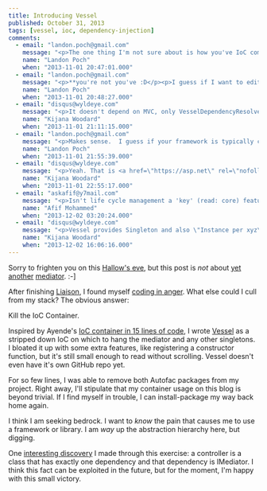 ```yaml
---
title: Introducing Vessel
published: October 31, 2013
tags: [vessel, ioc, dependency-injection]
comments:
  - email: "landon.poch@gmail.com"
    message: "<p>The one thing I'm not sure about is how you've IoC component depends on MVC.  If I wanted to use this in a console app or a WPF project I'd have to create a reference to MVC for the IDependencyResolver interface.</p>"
    name: "Landon Poch"
    when: "2013-11-01 20:47:01.000"
  - email: "landon.poch@gmail.com"
    message: "<p>**you're not you've :D</p><p>I guess if I want to edit my previous posts I shouldn't be posting as a guest.</p>"
    name: "Landon Poch"
    when: "2013-11-01 20:48:27.000"
  - email: "disqus@wyldeye.com"
    message: "<p>It doesn't depend on MVC, only VesselDependencyResolver does: <a href=\"https://github.com/kijanawoodard/Blog/blob/0109d6256b59e23478338ca42960737bd1a98ffc/src/Blog.Web/Infrastructure/Vessel.cs#L81\" rel=\"nofollow\">https://github.com/kijanawooda...</a></p><p>And that only exists to connect Vessel to MVC. The rest you can take use wherever.</p><p>If this was in nuget, VesselDependencyResolver would be in a separate package named Vessel.Mvc. As is, don't copy paste that class. :-]</p>"
    name: "Kijana Woodard"
    when: "2013-11-01 21:11:15.000"
  - email: "landon.poch@gmail.com"
    message: "<p>Makes sense.  I guess if your framework is typically constructing a top level object (like a controller or an SVC file or whatever) you have to wire in your container somehow.</p>"
    name: "Landon Poch"
    when: "2013-11-01 21:55:39.000"
  - email: "disqus@wyldeye.com"
    message: "<p>Yeah. That is <a href=\"https://asp.net\" rel=\"nofollow\">asp.net</a> MVC's way to wire in your container: IDependencyResolver.</p><p>They actually have quite a few hooks into the pipeline, but for most folks, you pick your IoC and use it's IDependencyResolver implementation. This is AutoFac's version I was using: <a href=\"https://github.com/kijanawoodard/Blog/blob/785daa908deaa6caa0074974b6a25085f5efd9f0/src/Blog.Web/Initialization/AutofacConfig.cs#L26\" rel=\"nofollow\">https://github.com/kijanawooda...</a></p>"
    name: "Kijana Woodard"
    when: "2013-11-01 22:55:17.000"
  - email: "askafif@y7mail.com"
    message: "<p>Isn't life cycle management a 'key' (read: core) feature of an IoC container? And that leads to dependency life cycle management. I look at it as a smell when an application uses an IoC container but delegates no object life cycle and dependency life cycle management to the container.</p>"
    name: "Afif Mohammed"
    when: "2013-12-02 03:20:24.000"
  - email: "disqus@wyldeye.com"
    message: "<p>Vessel provides Singleton and also \"Instance per xyz\" via the Func registration. Whether the instance is \"per request\" is determined by usage. This is inline with other IoC containers that have separate nuget packages to do per request. <a href=\"https://code.google.com/p/autofac/wiki/MvcIntegration\" rel=\"nofollow\">https://code.google.com/p/auto...</a>. That makes sense because \"per request\" means something different in a web app vs a standard console app vs a wpf app.</p><p>Using Vessel with Liaison, \"requests\" are always funneled to one call within the mediator, so resolving once and using several times in the mediation works as \"per request\".</p>"
    name: "Kijana Woodard"
    when: "2013-12-02 16:06:16.000"
---
```

Sorry to frighten you on this [Hallow's eve][hallow], but this post is _not_ about [yet][shortbus] [another][nimbus] [mediator][liaison post]. :-]

After finishing [Liaison], I found myself [coding in anger]. What else could I cull from my stack? The obvious answer:

Kill the IoC Container.

Inspired by Ayende's [IoC container in 15 lines of code], I wrote [Vessel][vessel source] as a stripped down IoC on which to hang the mediator and any other singletons.  I bloated it up with some extra features, like registering a constructor function, but it's still small enough to read without scrolling. Vessel doesn't even have it's own GitHub repo yet.

For so few lines, I was able to remove both Autofac packages from my project. Right away, I'll stipulate that my container usage on this blog is beyond trivial. If I find myself in trouble, I can install-package my way back home again.

I think I am seeking bedrock. I want to _know_ the pain that causes me to use a framework or library. I am _way_ up the abstraction hierarchy here, but digging.

One [interesting discovery][vessel controller registration] I made through this exercise: a controller is a class that has exactly one dependency and that dependency is IMediator. I think this fact can be exploited in the future, but for the moment, I'm happy with this small victory.

[hallow]: https://en.wikipedia.org/wiki/Halloween
[shortbus]: https://github.com/mhinze/ShortBus
[nimbus]: /introducing-nimbus
[liaison post]: /introducing-liaison
[Liaison]: https://github.com/kijanawoodard/Liaison
[coding in anger]: https://programmers.stackexchange.com/a/98103
[IoC container in 15 lines of code]: https://ayende.com/blog/2886/building-an-ioc-container-in-15-lines-of-code
[vessel source]: https://github.com/kijanawoodard/Blog/blob/b67089168f218140eb3a06da1571ed94b593e377/src/Blog.Web/Infrastructure/Vessel.cs#L20
[vessel controller registration]: https://github.com/kijanawoodard/Blog/blob/b67089168f218140eb3a06da1571ed94b593e377/src/Blog.Web/Initialization/VesselConfig.cs#L29

